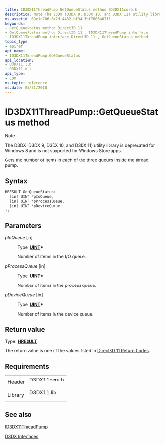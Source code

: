 ```yaml
---
title: ID3DX11ThreadPump GetQueueStatus method (D3DX11core.h)
description: Note The D3DX (D3DX 9, D3DX 10, and D3DX 11) utility library is deprecated for Windows 8 and is not supported for Windows Store apps. Gets the number of items in each of the three queues inside the thread pump.
ms.assetid: 69e1c786-6c7d-4432-bf34-3bf7606a07f6
keywords:
- GetQueueStatus method Direct3D 11
- GetQueueStatus method Direct3D 11 , ID3DX11ThreadPump interface
- ID3DX11ThreadPump interface Direct3D 11 , GetQueueStatus method
topic_type:
- apiref
api_name:
- ID3DX11ThreadPump.GetQueueStatus
api_location:
- D3DX11.lib
- D3DX11.dll
api_type:
- COM
ms.topic: reference
ms.date: 05/31/2018
---
```


# ID3DX11ThreadPump::GetQueueStatus method

> [!Note]  
> The D3DX (D3DX 9, D3DX 10, and D3DX 11) utility library is deprecated for Windows 8 and is not supported for Windows Store apps.

 

Gets the number of items in each of the three queues inside the thread pump.

## Syntax


```C++
HRESULT GetQueueStatus(
  [in] UINT *pIoQueue,
  [in] UINT *pProcessQueue,
  [in] UINT *pDeviceQueue
);
```



## Parameters

<dl> <dt>

*pIoQueue* \[in\]
</dt> <dd>

Type: **[**UINT**](https://docs.microsoft.com/windows/desktop/WinProg/windows-data-types)\***

Number of items in the I/O queue.

</dd> <dt>

*pProcessQueue* \[in\]
</dt> <dd>

Type: **[**UINT**](https://docs.microsoft.com/windows/desktop/WinProg/windows-data-types)\***

Number of items in the process queue.

</dd> <dt>

*pDeviceQueue* \[in\]
</dt> <dd>

Type: **[**UINT**](https://docs.microsoft.com/windows/desktop/WinProg/windows-data-types)\***

Number of items in the device queue.

</dd> </dl>

## Return value

Type: **[**HRESULT**](https://msdn.microsoft.com/library/Bb401631(v=MSDN.10).aspx)**

The return value is one of the values listed in [Direct3D 11 Return Codes](d3d11-graphics-reference-returnvalues.md).

## Requirements



|                    |                                                                                         |
|--------------------|-----------------------------------------------------------------------------------------|
| Header<br/>  | <dl> <dt>D3DX11core.h</dt> </dl> |
| Library<br/> | <dl> <dt>D3DX11.lib</dt> </dl>   |



## See also

<dl> <dt>

[ID3DX11ThreadPump](id3dx11threadpump.md)
</dt> <dt>

[D3DX Interfaces](d3d11-graphics-reference-d3dx11-interfaces.md)
</dt> </dl>

 

 





